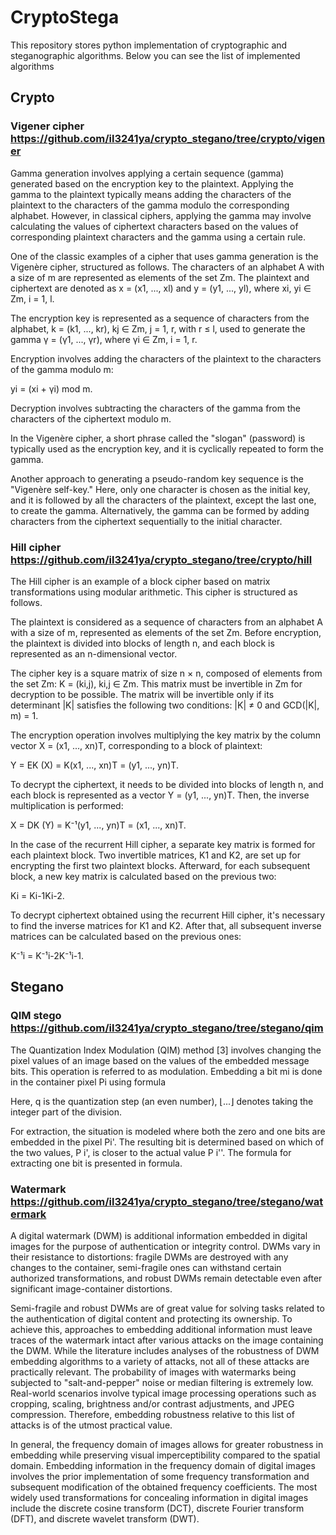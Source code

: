 # CryptoStega

This repository stores python implementation of cryptographic and steganographic algorithms. Below you can see the list of implemented algorithms

## Crypto

### Vigener cipher https://github.com/il3241ya/crypto_stegano/tree/crypto/vigener
Gamma generation involves applying a certain sequence (gamma) generated based on the encryption key to the plaintext. Applying the gamma to the plaintext typically means adding the characters of the plaintext to the characters of the gamma modulo the corresponding alphabet. However, in classical ciphers, applying the gamma may involve calculating the values of ciphertext characters based on the values of corresponding plaintext characters and the gamma using a certain rule.

One of the classic examples of a cipher that uses gamma generation is the Vigenère cipher, structured as follows. The characters of an alphabet A with a size of m are represented as elements of the set Zm. The plaintext and ciphertext are denoted as x = (x1, ..., xl) and y = (y1, ..., yl), where xi, yi ∈ Zm, i = 1, l.

The encryption key is represented as a sequence of characters from the alphabet, k = (k1, ..., kr), kj ∈ Zm, j = 1, r, with r ≤ l, used to generate the gamma γ = (γ1, ..., γr), where γi ∈ Zm, i = 1, r.

Encryption involves adding the characters of the plaintext to the characters of the gamma modulo m:

yi = (xi + γi) mod m.

Decryption involves subtracting the characters of the gamma from the characters of the ciphertext modulo m.

In the Vigenère cipher, a short phrase called the "slogan" (password) is typically used as the encryption key, and it is cyclically repeated to form the gamma.

Another approach to generating a pseudo-random key sequence is the "Vigenère self-key." Here, only one character is chosen as the initial key, and it is followed by all the characters of the plaintext, except the last one, to create the gamma. Alternatively, the gamma can be formed by adding characters from the ciphertext sequentially to the initial character.

### Hill cipher https://github.com/il3241ya/crypto_stegano/tree/crypto/hill

The Hill cipher is an example of a block cipher based on matrix transformations using modular arithmetic. This cipher is structured as follows.

The plaintext is considered as a sequence of characters from an alphabet A with a size of m, represented as elements of the set Zm. Before encryption, the plaintext is divided into blocks of length n, and each block is represented as an n-dimensional vector.

The cipher key is a square matrix of size n × n, composed of elements from the set Zm: K = (ki,j), ki,j ∈ Zm. This matrix must be invertible in Zm for decryption to be possible. The matrix will be invertible only if its determinant |K| satisfies the following two conditions: |K| ≠ 0 and GCD(|K|, m) = 1.

The encryption operation involves multiplying the key matrix by the column vector X = (x1, ..., xn)T, corresponding to a block of plaintext:

Y = EK (X) = K(x1, ..., xn)T = (y1, ..., yn)T.

To decrypt the ciphertext, it needs to be divided into blocks of length n, and each block is represented as a vector Y = (y1, ..., yn)T. Then, the inverse multiplication is performed:

X = DK (Y) = K⁻¹(y1, ..., yn)T = (x1, ..., xn)T.

In the case of the recurrent Hill cipher, a separate key matrix is formed for each plaintext block. Two invertible matrices, K1 and K2, are set up for encrypting the first two plaintext blocks. Afterward, for each subsequent block, a new key matrix is calculated based on the previous two:

Ki = Ki-1Ki-2.

To decrypt ciphertext obtained using the recurrent Hill cipher, it's necessary to find the inverse matrices for K1 and K2. After that, all subsequent inverse matrices can be calculated based on the previous ones:

K⁻¹i = K⁻¹i-2K⁻¹i-1.

## Stegano

### QIM stego https://github.com/il3241ya/crypto_stegano/tree/stegano/qim

The Quantization Index Modulation (QIM) method [3] involves changing the pixel values of an image based on the values of the embedded message bits. This operation is referred to as modulation. Embedding a bit mi is done in the container pixel Pi using formula

Here, q is the quantization step (an even number), ⌊...⌋ denotes taking the integer part of the division.

For extraction, the situation is modeled where both the zero and one bits are embedded in the pixel Pi'. The resulting bit is determined based on which of the two values, P i', is closer to the actual value P i''. The formula for extracting one bit is presented in formula.

### Watermark https://github.com/il3241ya/crypto_stegano/tree/stegano/watermark

A digital watermark (DWM) is additional information embedded in digital images for the purpose of authentication or integrity control. DWMs vary in their resistance to distortions: fragile DWMs are destroyed with any changes to the container, semi-fragile ones can withstand certain authorized transformations, and robust DWMs remain detectable even after significant image-container distortions.

Semi-fragile and robust DWMs are of great value for solving tasks related to the authentication of digital content and protecting its ownership. To achieve this, approaches to embedding additional information must leave traces of the watermark intact after various attacks on the image containing the DWM. While the literature includes analyses of the robustness of DWM embedding algorithms to a variety of attacks, not all of these attacks are practically relevant. The probability of images with watermarks being subjected to "salt-and-pepper" noise or median filtering is extremely low. Real-world scenarios involve typical image processing operations such as cropping, scaling, brightness and/or contrast adjustments, and JPEG compression. Therefore, embedding robustness relative to this list of attacks is of the utmost practical value.

In general, the frequency domain of images allows for greater robustness in embedding while preserving visual imperceptibility compared to the spatial domain. Embedding information in the frequency domain of digital images involves the prior implementation of some frequency transformation and subsequent modification of the obtained frequency coefficients. The most widely used transformations for concealing information in digital images include the discrete cosine transform (DCT), discrete Fourier transform (DFT), and discrete wavelet transform (DWT).

